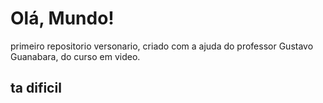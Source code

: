 # Olá, Mundo!
 primeiro repositorio versonario, criado com a ajuda do professor Gustavo Guanabara, do curso em video.

## ta dificil
